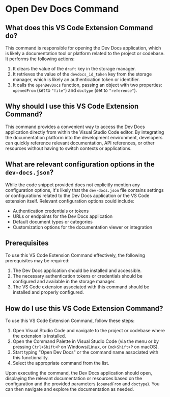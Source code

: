 
  
  # **Open Dev Docs Command**

## What does this VS Code Extension Command do?

This command is responsible for opening the Dev Docs application, which is likely a documentation tool or platform related to the project or codebase. It performs the following actions:

1. It clears the value of the `draft` key in the storage manager.
2. It retrieves the value of the `devdocs_id_token` key from the storage manager, which is likely an authentication token or identifier.
3. It calls the `openDevDocs` function, passing an object with two properties: `openedFrom` (set to `"file"`) and `doctype` (set to `"reference"`).

## Why should I use this VS Code Extension Command?

This command provides a convenient way to access the Dev Docs application directly from within the Visual Studio Code editor. By integrating the documentation platform into the development environment, developers can quickly reference relevant documentation, API references, or other resources without having to switch contexts or applications.

## What are relevant configuration options in the `dev-docs.json`?

While the code snippet provided does not explicitly mention any configuration options, it's likely that the `dev-docs.json` file contains settings or configurations related to the Dev Docs application or the VS Code extension itself. Relevant configuration options could include:

- Authentication credentials or tokens
- URLs or endpoints for the Dev Docs application
- Default document types or categories
- Customization options for the documentation viewer or integration

## Prerequisites

To use this VS Code Extension Command effectively, the following prerequisites may be required:

1. The Dev Docs application should be installed and accessible.
2. The necessary authentication tokens or credentials should be configured and available in the storage manager.
3. The VS Code extension associated with this command should be installed and properly configured.

## How do I use this VS Code Extension Command?

To use this VS Code Extension Command, follow these steps:

1. Open Visual Studio Code and navigate to the project or codebase where the extension is installed.
2. Open the Command Palette in Visual Studio Code (via the menu or by pressing `Ctrl+Shift+P` on Windows/Linux, or `Cmd+Shift+P` on macOS).
3. Start typing "Open Dev Docs" or the command name associated with this functionality.
4. Select the appropriate command from the list.

Upon executing the command, the Dev Docs application should open, displaying the relevant documentation or resources based on the configuration and the provided parameters (`openedFrom` and `doctype`). You can then navigate and explore the documentation as needed.
  
  